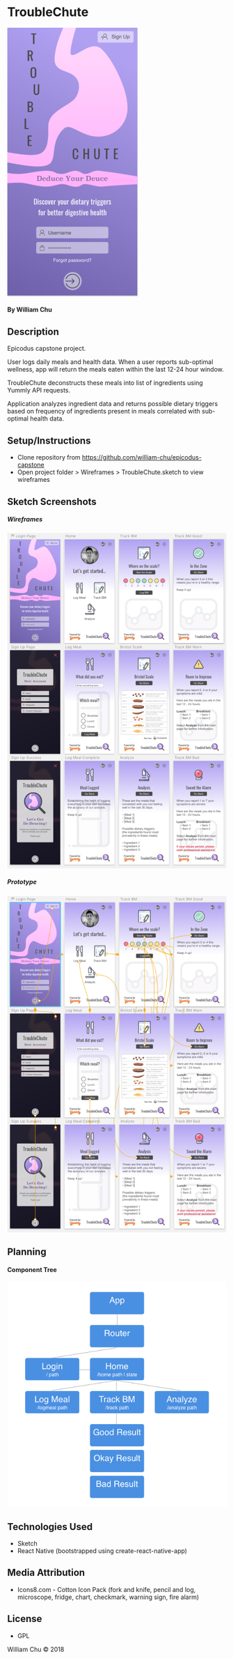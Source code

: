 # TroubleChute

<img src="https://github.com/william-chu/epicodus-capstone/blob/master/Wireframes/TroubleChuteLogin.png?raw=true" width="300">     

#### By William Chu

## Description

Epicodus capstone project.

User logs daily meals and health data. When a user reports sub-optimal wellness, app will return the meals eaten within the last 12-24 hour window.

TroubleChute deconstructs these meals into list of ingredients using Yummly API requests.

Application analyzes ingredient data and returns possible dietary triggers based on frequency of ingredients present in meals correlated with sub-optimal health data.

## Setup/Instructions

* Clone repository from https://github.com/william-chu/epicodus-capstone
* Open project folder > Wireframes > TroubleChute.sketch to view wireframes

## Sketch Screenshots

##### Wireframes
![TroubleChute Wireframe](https://github.com/william-chu/epicodus-capstone/blob/master/Wireframes/Wireframe.png?raw=true)

##### Prototype
![TroubleChute Prototype](https://github.com/william-chu/epicodus-capstone/blob/master/Wireframes/Prototype.png?raw=true)

## Planning

#### Component Tree

![TroubleChute Component Tree](https://github.com/william-chu/epicodus-capstone/blob/master/Wireframes/ComponentTree.png?raw=true)

## Technologies Used

* Sketch
* React Native (bootstrapped using create-react-native-app)

## Media Attribution

* Icons8.com - Cotton Icon Pack (fork and knife, pencil and log, microscope, fridge, chart, checkmark, warning sign, fire alarm)

## License

* GPL

William Chu © 2018
